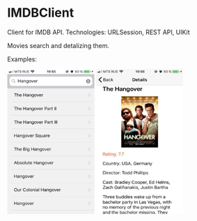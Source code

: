 # IMDBClient

Client for IMDB API. Technologies: URLSession, REST API, UIKit

Movies search and detalizing them.

Examples:

<img src="search.jpg" width="200" height="333">   <img src="hangover_details.jpg" width="200" height="333">
